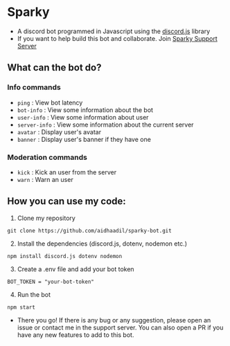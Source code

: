 # Sparky
- A discord bot programmed in Javascript using the [discord.js](https://discord.js.org/) library
- If you want to help build this bot and collaborate. Join [Sparky Support Server](https://discord.gg/SAqb5Dcfek)

## What can the bot do?
### Info commands
- `ping`        : View bot latency
- `bot-info`    : View some information about the bot
- `user-info`   : View some information about user
- `server-info` : View some information about the current server
- `avatar`      : Display user's avatar
- `banner`      : Display user's banner if they have one

### Moderation commands
- `kick` : Kick an user from the server
- `warn` : Warn an user

## How you can use my code: 
1. Clone my repository
```
git clone https://github.com/aidhaadil/sparky-bot.git
```
2. Install the dependencies (discord.js, dotenv, nodemon etc.)
```
npm install discord.js dotenv nodemon
```
3. Create a .env file and add your bot token
```
BOT_TOKEN = "your-bot-token"
```
4. Run the bot
```
npm start
```

- There you go! If there is any bug or any suggestion, please open an issue or contact me in the support server. You can also open a PR if you have any new features to add to this bot.